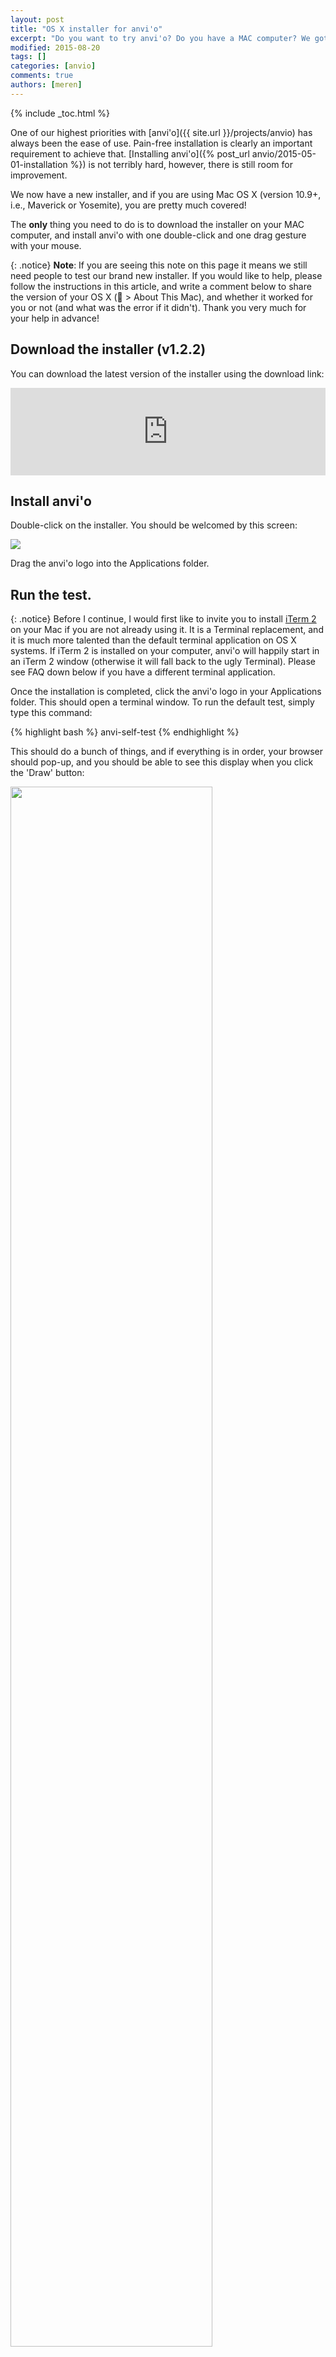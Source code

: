 ```yaml
---
layout: post
title: "OS X installer for anvi'o"
excerpt: "Do you want to try anvi'o? Do you have a MAC computer? We got you covered."
modified: 2015-08-20
tags: []
categories: [anvio]
comments: true
authors: [meren]
---
```


{% include _toc.html %}

One of our highest priorities with [anvi'o]({{ site.url }}/projects/anvio) has always been the ease of use. Pain-free installation is clearly an important requirement to achieve that. [Installing anvi'o]({% post_url anvio/2015-05-01-installation %}) is not terribly hard, however, there is still room for improvement.

We now have a new installer, and if you are using Mac OS X (version 10.9+, i.e., Maverick or Yosemite), you are pretty much covered!

The **only** thing you need to do is to download the installer on your MAC computer, and install anvi'o with one double-click and one drag gesture with your mouse.

{: .notice}
**Note**: If you are seeing this note on this page it means we still need people to test our brand new installer. If you would like to help, please follow the instructions in this article, and write a comment below to share the version of your OS X ( > About This Mac), and whether it worked for you or not (and what was the error if it didn't). Thank you very much for your help in advance!


## Download the installer (v1.2.2)

You can download the latest version of the installer using the download link:

<iframe src="http://wl.figshare.com/articles/1613293/embed?show_title=1" width="100%" height="140" frameborder="0"></iframe>

## Install anvi'o

Double-click on the installer. You should be welcomed by this screen:

<div class="centerimg">
<a href="{{ site.url }}/images/anvio/2015-08-20-installation-on-mac/welcome-screen.png"><img src="{{ site.url }}/images/anvio/2015-08-20-installation-on-mac/welcome-screen.png" /></a>
</div>

Drag the anvi'o logo into the Applications folder.

## Run the test.

{: .notice}
Before I continue, I would first like to invite you to install [iTerm 2](https://www.iterm2.com/) on your Mac if you are not already using it. It is a Terminal replacement, and it is much more talented than the default terminal application on OS X systems. If iTerm 2 is installed on your computer, anvi'o will happily start in an iTerm 2 window (otherwise it will fall back to the ugly Terminal). Please see FAQ down below if you have a different terminal application.

Once the installation is completed, click the anvi'o logo in your Applications folder. This should open a terminal window. To run the default test, simply type this command:

{% highlight bash %}
anvi-self-test
{% endhighlight %}

This should do a bunch of things, and if everything is in order, your browser should pop-up, and you should be able to see this display when you click the 'Draw' button:

<div class="centerimg">
<a href="{{ site.url }}/images/anvio/2015-08-20-installation-on-mac/test-screen.png"><img src="{{ site.url }}/images/anvio/2015-08-20-installation-on-mac/test-screen.png" style="width: 80%;" /></a>
</div>

Do you see it? Now you can follow the [user tutorial]({% post_url anvio/2015-05-02-anvio-tutorial %}) if you like.

Thank you for giving it a try.

## Older versions

<iframe src="http://wl.figshare.com/articles/1574141/embed?show_title=1" width="100%" height="140" frameborder="0"></iframe>

<iframe src="http://wl.figshare.com/articles/1535533/embed?show_title=1" width="100%" height="140" frameborder="0"></iframe>

<iframe src="http://wl.figshare.com/articles/1513854/embed?show_title=1" width="100%" height="140" frameborder="0"></iframe>

## FAQ

### Is there a way to start anvi'o in any terminal window?

Yes! Just copy-paste this line into any terminal window you are working in:

{% highlight bash %}
source /Applications/Anvio.app/Contents/Resources/Scripts/activate.sh
{% endhighlight %}

### Now it is installed on my MAC, am I good to go with my analyses?

Yes you can do that, but I would urge you to get your system administrator to have it installed on your server as well --everything they may need to install anvi'o on a server system is explained [here]({% post_url anvio/2015-05-01-installation %}), and we would be very interested to answer any further questions. If you have anvi'o installed on your personal computer as well as on your server computer, you can do compute-intensive tasks (such as profiling, merging multiple profiles, or automatic genome binning) on the server, and download the results and visualize them, or perform human-guided genome binning on your computer using the interactive interface.

### Who is responsible for this installer?

OK. I wasn't going to mention it to not embarrass him, but since you asked, I have no other option but to tell you that [Özcan Esen](https://twitter.com/ozcanesen) spent a couple of sleepless nights to create the initial version of this installer.
